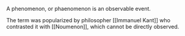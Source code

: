 A phenomenon, or phaenomenon is an observable event.

The term was popularized by philosopher [[Immanuel Kant]] who contrasted it with [[Noumenon]], which cannot be directly observed.